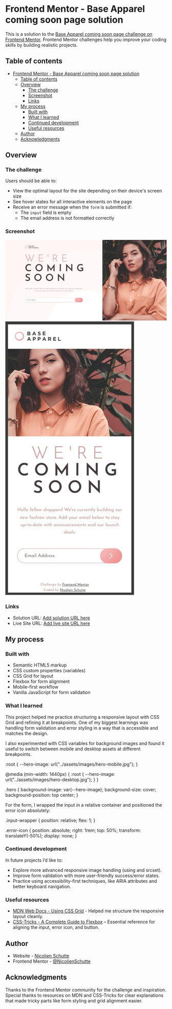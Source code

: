 # Frontend Mentor - Base Apparel coming soon page solution

This is a solution to the [Base Apparel coming soon page challenge on Frontend Mentor](https://www.frontendmentor.io/challenges/base-apparel-coming-soon-page-5d46b47f8db8a7063f9331a0). Frontend Mentor challenges help you improve your coding skills by building realistic projects. 

## Table of contents

- [Frontend Mentor - Base Apparel coming soon page solution](#frontend-mentor---base-apparel-coming-soon-page-solution)
  - [Table of contents](#table-of-contents)
  - [Overview](#overview)
    - [The challenge](#the-challenge)
    - [Screenshot](#screenshot)
    - [Links](#links)
  - [My process](#my-process)
    - [Built with](#built-with)
    - [What I learned](#what-i-learned)
    - [Continued development](#continued-development)
    - [Useful resources](#useful-resources)
  - [Author](#author)
  - [Acknowledgments](#acknowledgments)

## Overview

### The challenge

Users should be able to:

- View the optimal layout for the site depending on their device's screen size
- See hover states for all interactive elements on the page
- Receive an error message when the `form` is submitted if:
  - The `input` field is empty
  - The email address is not formatted correctly

### Screenshot

![Desktop](./Desktop.jpg)
![Mobile](./Mobile.jpg)


### Links

- Solution URL: [Add solution URL here](https://github.com/NicolienSchutte/FrontEndChallenges/tree/main/src/challenges/base_apparel_coming_soon)
- Live Site URL: [Add live site URL here](https://fem-nicolienschutte.pages.dev/src/challenges/base_apparel_coming_soon/)

## My process

### Built with

  - Semantic HTML5 markup
  - CSS custom properties (variables)
  - CSS Grid for layout
  - Flexbox for form alignment
  - Mobile-first workflow
  - Vanilla JavaScript for form validation

### What I learned

This project helped me practice structuring a responsive layout with CSS Grid and refining it at breakpoints. One of my biggest learnings was handling form validation and error styling in a way that is accessible and matches the design.

I also experimented with CSS variables for background images and found it useful to switch between mobile and desktop assets at different breakpoints.

:root {
  --hero-image: url("../assets/images/hero-mobile.jpg");
}

@media (min-width: 1440px) {
  :root {
    --hero-image: url("../assets/images/hero-desktop.jpg");
  }
}

.hero {
  background-image: var(--hero-image);
  background-size: cover;
  background-position: top center;
}


For the form, I wrapped the input in a relative container and positioned the error icon absolutely:

.input-wrapper {
  position: relative;
  flex: 1;
}

.error-icon {
  position: absolute;
  right: 1rem;
  top: 50%;
  transform: translateY(-50%);
  display: none;
}


### Continued development

In future projects I’d like to:

  - Explore more advanced responsive image handling (using <picture> and srcset).
  - Improve form validation with more user-friendly success/error states.
  - Practice using accessibility-first techniques, like ARIA attributes and better keyboard navigation.


### Useful resources

- [MDN Web Docs - Using CSS Grid](https://developer.mozilla.org/en-US/docs/Web/CSS/CSS_grid_layout) - Helped me structure the responsive layout cleanly.
- [CSS-Tricks - A Complete Guide to Flexbox](https://css-tricks.com/snippets/css/a-guide-to-flexbox/) – Essential reference for aligning the input, error icon, and button.


## Author

- Website - [Nicolien Schutte](https://fem-nicolienschutte.pages.dev/)
- Frontend Mentor - [@NicolienSchutte](https://www.frontendmentor.io/profile/NicolienSchutte)

## Acknowledgments

Thanks to the Frontend Mentor community for the challenge and inspiration. Special thanks to resources on MDN and CSS-Tricks for clear explanations that made tricky parts like form styling and grid alignment easier.
